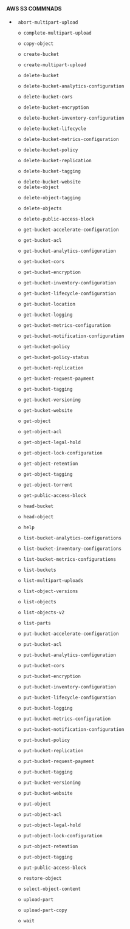 #### AWS S3 COMMNADS
*      abort-multipart-upload

       o complete-multipart-upload

       o copy-object

       o create-bucket

       o create-multipart-upload

       o delete-bucket

       o delete-bucket-analytics-configuration

       o delete-bucket-cors

       o delete-bucket-encryption

       o delete-bucket-inventory-configuration

       o delete-bucket-lifecycle

       o delete-bucket-metrics-configuration

       o delete-bucket-policy

       o delete-bucket-replication

       o delete-bucket-tagging

       o delete-bucket-website
       o delete-object

       o delete-object-tagging

       o delete-objects

       o delete-public-access-block

       o get-bucket-accelerate-configuration

       o get-bucket-acl

       o get-bucket-analytics-configuration

       o get-bucket-cors

       o get-bucket-encryption

       o get-bucket-inventory-configuration

       o get-bucket-lifecycle-configuration

       o get-bucket-location

       o get-bucket-logging

       o get-bucket-metrics-configuration

       o get-bucket-notification-configuration

       o get-bucket-policy

       o get-bucket-policy-status

       o get-bucket-replication

       o get-bucket-request-payment

       o get-bucket-tagging
       
       o get-bucket-versioning

       o get-bucket-website

       o get-object

       o get-object-acl

       o get-object-legal-hold

       o get-object-lock-configuration

       o get-object-retention

       o get-object-tagging

       o get-object-torrent

       o get-public-access-block

       o head-bucket

       o head-object

       o help

       o list-bucket-analytics-configurations

       o list-bucket-inventory-configurations

       o list-bucket-metrics-configurations

       o list-buckets

       o list-multipart-uploads

       o list-object-versions
       
       o list-objects

       o list-objects-v2

       o list-parts

       o put-bucket-accelerate-configuration

       o put-bucket-acl

       o put-bucket-analytics-configuration

       o put-bucket-cors

       o put-bucket-encryption

       o put-bucket-inventory-configuration

       o put-bucket-lifecycle-configuration

       o put-bucket-logging

       o put-bucket-metrics-configuration

       o put-bucket-notification-configuration

       o put-bucket-policy

       o put-bucket-replication

       o put-bucket-request-payment

       o put-bucket-tagging

       o put-bucket-versioning

       o put-bucket-website

       o put-object
       
       o put-object-acl

       o put-object-legal-hold

       o put-object-lock-configuration

       o put-object-retention

       o put-object-tagging

       o put-public-access-block

       o restore-object
        
       o select-object-content

       o upload-part

       o upload-part-copy

       o wait
